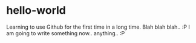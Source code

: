 # hello-world
Learning to use Github for the first time in a long time.
Blah blah blah.. :P
I am going to write something now.. anything.. :P
